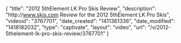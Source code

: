 {
    "title": "2012 5thElement LK Pro Skis Review",
    "description": "http:\/\/www.skis.com Review for the 2012 5thElement LK Pro Skis",
    "videoid": "3767701",
    "date_created": "1411361336",
    "date_modified": "1418182032",
    "type": "captivate",
    "layout": "video",
    "url": "\/v\/2012-5thelement-lk-pro-skis-review\/3767701"
}